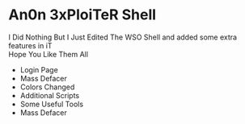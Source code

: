 <h1>An0n 3xPloiTeR Shell</h1>

<p>I Did Nothing But I Just Edited The WSO Shell and added some extra features in iT<br>Hope You Like Them All</p>

<ul>
<li>Login Page</li>
<li>Mass Defacer</li>
<li>Colors Changed</li>
<li>Additional Scripts</li>
<li>Some Useful Tools</li>
<li>Mass Defacer</li>
</ul>